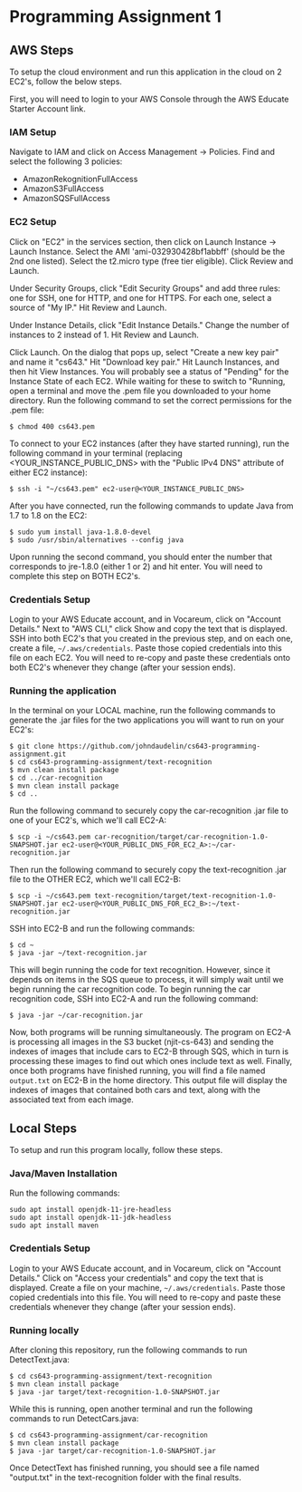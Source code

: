 # Programming Assignment 1

## AWS Steps

To setup the cloud environment and run this application in the cloud on 2 EC2's, follow the below steps.

First, you will need to login to your AWS Console through the AWS Educate Starter Account link.

### IAM Setup

Navigate to IAM and click on Access Management -> Policies. Find and select the following 3 policies:

- AmazonRekognitionFullAccess
- AmazonS3FullAccess
- AmazonSQSFullAccess

### EC2 Setup

Click on "EC2" in the services section, then click on Launch Instance -> Launch Instance. Select the AMI 'ami-032930428bf1abbff' (should be the 2nd one listed). Select the t2.micro type (free tier eligible). Click Review and Launch.

Under Security Groups, click "Edit Security Groups" and add three rules: one for SSH, one for HTTP, and one for HTTPS. For each one, select a source of "My IP." Hit Review and Launch.

Under Instance Details, click "Edit Instance Details." Change the number of instances to 2 instead of 1. Hit Review and Launch.

Click Launch. On the dialog that pops up, select "Create a new key pair" and name it "cs643." Hit "Download key pair." Hit Launch Instances, and then hit View Instances. You will probably see a status of "Pending" for the Instance State of each EC2. While waiting for these to switch to "Running, open a terminal and move the .pem file you downloaded to your home directory. Run the following command to set the correct permissions for the .pem file:

    $ chmod 400 cs643.pem

To connect to your EC2 instances (after they have started running), run the following command in your terminal (replacing <YOUR_INSTANCE_PUBLIC_DNS> with the "Public IPv4 DNS" attribute of either EC2 instance):

    $ ssh -i "~/cs643.pem" ec2-user@<YOUR_INSTANCE_PUBLIC_DNS>

After you have connected, run the following commands to update Java from 1.7 to 1.8 on the EC2:

    $ sudo yum install java-1.8.0-devel
    $ sudo /usr/sbin/alternatives --config java

Upon running the second command, you should enter the number that corresponds to jre-1.8.0 (either 1 or 2) and hit enter. You will need to complete this step on BOTH EC2's.

### Credentials Setup

Login to your AWS Educate account, and in Vocareum, click on "Account Details." Next to "AWS CLI," click Show and copy the text that is displayed. SSH into both EC2's that you created in the previous step, and on each one, create a file, `~/.aws/credentials`. Paste those copied credentials into this file on each EC2. You will need to re-copy and paste these credentials onto both EC2's whenever they change (after your session ends).

### Running the application

In the terminal on your LOCAL machine, run the following commands to generate the .jar files for the two applications you will want to run on your EC2's:

    $ git clone https://github.com/johndaudelin/cs643-programming-assignment.git
    $ cd cs643-programming-assignment/text-recognition
    $ mvn clean install package
    $ cd ../car-recognition
    $ mvn clean install package
    $ cd ..

Run the following command to securely copy the car-recognition .jar file to one of your EC2's, which we'll call EC2-A:

    $ scp -i ~/cs643.pem car-recognition/target/car-recognition-1.0-SNAPSHOT.jar ec2-user@<YOUR_PUBLIC_DNS_FOR_EC2_A>:~/car-recognition.jar

Then run the following command to securely copy the text-recognition .jar file to the OTHER EC2, which we'll call EC2-B:

    $ scp -i ~/cs643.pem text-recognition/target/text-recognition-1.0-SNAPSHOT.jar ec2-user@<YOUR_PUBLIC_DNS_FOR_EC2_B>:~/text-recognition.jar

SSH into EC2-B and run the following commands:

    $ cd ~
    $ java -jar ~/text-recognition.jar

This will begin running the code for text recognition. However, since it depends on items in the SQS queue to process, it will simply wait until we begin running the car recognition code. To begin running the car recognition code, SSH into EC2-A and run the following command:

    $ java -jar ~/car-recognition.jar

Now, both programs will be running simultaneously. The program on EC2-A is processing all images in the S3 bucket (njit-cs-643) and sending the indexes of images that include cars to EC2-B through SQS, which in turn is processing these images to find out which ones include text as well. Finally, once both programs have finished running, you will find a file named `output.txt` on EC2-B in the home directory. This output file will display the indexes of images that contained both cars and text, along with the associated text from each image.

## Local Steps

To setup and run this program locally, follow these steps.

### Java/Maven Installation

Run the following commands:

    sudo apt install openjdk-11-jre-headless
    sudo apt install openjdk-11-jdk-headless
    sudo apt install maven

### Credentials Setup

Login to your AWS Educate account, and in Vocareum, click on "Account Details." Click on "Access your credentials" and copy the text that is displayed. Create a file on your machine, `~/.aws/credentials`. Paste those copied credentials into this file. You will need to re-copy and paste these credentials whenever they change (after your session ends).

### Running locally

After cloning this repository, run the following commands to run DetectText.java:

    $ cd cs643-programming-assignment/text-recognition
    $ mvn clean install package
    $ java -jar target/text-recognition-1.0-SNAPSHOT.jar

While this is running, open another terminal and run the following commands to run DetectCars.java:

    $ cd cs643-programming-assignment/car-recognition
    $ mvn clean install package
    $ java -jar target/car-recognition-1.0-SNAPSHOT.jar

Once DetectText has finished running, you should see a file named "output.txt" in the text-recognition folder with the final results.
